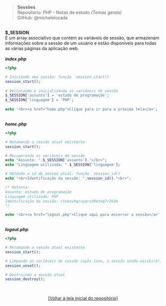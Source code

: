 > **Sessões**     
> Repositório: PHP - Notas de estudo *(Temas gerais)*     
> GitHub: @michelelozada
&nbsp;
     
&nbsp;   
**$_SESSION**    
É um array associativo que contém as variáveis de sessão, que armazenam informações sobre a sessão de um usuário e estão 
disponíveis para todas as várias páginas da aplicação web.  
&nbsp;
&nbsp;    
***index.php***
```php
<?php 

# Iniciando uma sessão: função `session_start()`
session_start();
	
# Declarando e inicializando as variáveis de sessão 
$_SESSION['assunto'] = 'estudo de programação';
$_SESSION['linguagem'] = 'PHP';
	
echo '<br><a href="home.php">Clique para ir para a próxima tela</a>';
```	

&nbsp;    
***home.php***
```php
<?php 

# Retomando a sessão atual existente
session_start();

# Recuperando as variáveis de sessão
echo "Assunto: ".$_SESSION['assunto']."</br>";
echo "Linguagem utilizada: ".$_SESSION['linguagem'];

# Obtendo o id da sessao atual: função `session_id()`
echo "<br>Identificação da sessão: ".session_id()."<br>";

/* Retorna:
Assunto: estudo de programação
Linguagem utilizada: PHP
Identificação da sessão: ctumsvhqcuyqre30eteq7r2k3m
*/

echo '<br><a href="logout.php">Clique aqui para encerrar a sessão</a>';
```

&nbsp;    
***logout.php***
```php
<?php 

# Retomando a sessão atual existente
session_start();

# Limpando as variáveis de sessão (após isso, a sessão ainda existirá!)
session_unset();

# Destruindo a sessão atual
session_destroy();
```

&nbsp;

<div align="center">
<a href="https://github.com/michelelozada/PHP-Study-Notes">[Voltar à tela inicial do repositório]</a>
</div>